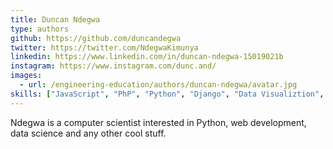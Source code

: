 ```yaml
---
title: Duncan Ndegwa
type: authors
github: https://github.com/duncandegwa 
twitter: https://twitter.com/NdegwaKimunya
linkedin: https://www.linkedin.com/in/duncan-ndegwa-15019021b
instagram: https://www.instagram.com/dunc.and/
images:
  - url: /engineering-education/authors/duncan-ndegwa/avatar.jpg 
skills: ["JavaScript", "PhP", "Python", "Django", "Data Visualiztion", "Data Science", "Networking"]
---
```

Ndegwa is a computer scientist interested in Python, web development, data science and any other cool stuff.